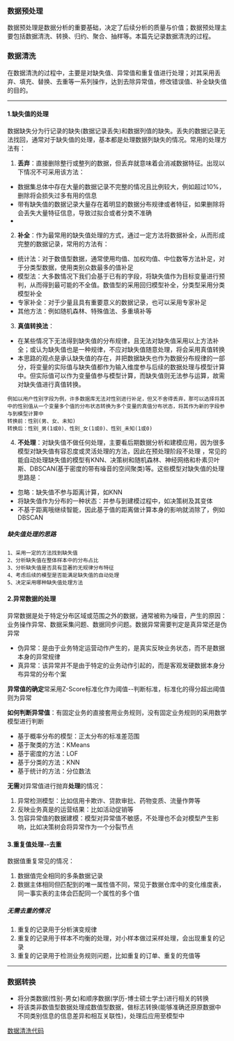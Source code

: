 ### 数据预处理
数据预处理是数据分析的重要基础，决定了后续分析的质量与价值；数据预处理主要包括数据清洗、转换、归约、聚合、抽样等。本篇先记录数据清洗的过程。

### 数据清洗
在数据清洗的过程中，主要是对缺失值、异常值和重复值进行处理；对其采用丢弃、填充、替换、去重等一系列操作，达到去除异常值，修改错误值、补全缺失值的目的。

---
#### 1.缺失值的处理
数据缺失分为行记录的缺失(数据记录丢失)和数据列值的缺失。丢失的数据记录无法找回，通常对于缺失值的处理，基本都是处理数据列缺失的情况。常用的处理方法有：
1. **丢弃**：直接删除整行或整列的数据，但丢弃就意味着会消减数据特征。出现以下情况不可采用该方法：
- 数据集总体中存在大量的数据记录不完整的情况且比例较大，例如超过10%，删除将会损失过多有用的信息
- 带有缺失值的数据记录大量存在着明显的数据分布规律或者特征，如果删除将会丢失大量特征信息，导致过拟合或者分类不准确
- 
2. **补全**：作为最常用的缺失值处理的方式，通过一定方法将数据补全，从而形成完整的数据记录，常用的方法有：
- 统计法：对于数值型数据，通常使用均值、加权均值、中位数等方法补足，对于分类型数据，使用类别众数最多的值补足
- 模型法：大多数情况下我们会基于已有的字段，将缺失值作为目标变量进行预判，从而得到最可能的不全值。数值型的采用回归模型补全，分类型采用分类模型补全
- 专家补全：对于少量且具有重要意义的数据记录，也可以采用专家补足
- 其他方法：例如随机森林、特殊值法、多重填补等

3. **真值转换法**：
- 在某些情况下无法得到缺失值的分布规律，且无法对缺失值采用以上方法补全；或认为缺失值也是一种规律，不应对缺失值随意处理，将会采用真值转换
- 本思路的观点是承认缺失值的存在，并把数据缺失也作为数据分布规律的一部分，将变量的实际值与缺失值都作为输入维度参与后续的数据处理与模型计算中。但实际值可以作为变量值参与模型计算，而缺失值则无法参与运算，故需对缺失值进行真值转换。
~~~~
例如以用户性别字段为例，许多数据库无法对性别进行补足，但又不舍得丢弃，那可以选择将其中的性别值从一个变量多个值的分布状态转换为多个变量的真值分布状态，将其作为新的字段参与到模型计算中
转换前：性别(男、女、未知)
转换后：性别_男(1或0)、性别_女(1或0)、性别_未知(1或0)
~~~~
4. **不处理**：对缺失值不做任何处理，主要看后期数据分析和建模应用，因为很多模型对缺失值有容忍度或灵活处理的方法，因此在预处理阶段不处理 ，常见的能自动处理缺失值的模型有KNN、决策树和随机森林、神经网络和朴素贝叶斯、DBSCAN(基于密度的带有噪音的空间聚类)等。这些模型对缺失值的处理思路是：
- 忽略：缺失值不参与距离计算，如KNN
- 将缺失值作为分布的一种状态：并参与到建模过程中，如决策树及其变体
- 不基于距离哦继续智能，因此基于值的距离做计算本身的影响就消除了，例如DBSCAN

##### 缺失值处理的思路
~~~~
1、采用一定的方法找到缺失值
2、分析缺失值在整体样本中的分布占比
3、分析缺失值是否具有显著的无规律分布特征
4、考虑后续的模型是否能满足缺失值的自动处理
5、决定采用哪种缺失值处理方法
~~~~

#### 2.异常数据的处理
异常数据是处于特定分布区域或范围之外的数据，通常被称为噪音，产生的原因：业务操作异常、数据采集问题、数据同步问题。数据异常需要判定是真异常还是伪异常
- 伪异常：是由于业务特定运营动作产生的，是真实反映业务状态，而不是数据本身的异常规律
- 真异常：该异常并不是由于特定的业务动作引起的，而是客观发硬数据本身分布异常的分布个案

**异常值的确定**常采用Z-Score标准化作为阈值--判断标准，标准化的得分超出阈值则为异常

**如何判断异常值**：有固定业务的直接套用业务规则，没有固定业务规则的采用数学模型进行判断
- 基于概率分布的模型：正太分布的标准差范围
- 基于聚类的方法：KMeans
- 基于密度的方法：LOF
- 基于分类的方法：KNN
- 基于统计的方法：分位数法

**无需**对异常值进行抛弃**处理**的情况：
1. 异常检测模型：比如信用卡欺诈、贷款审批、药物变质、流量作弊等
2. 反映业务真是的运营结果：比如活动促销等
3. 包容异常值的数据建模：模型对异常值不敏感，不处理也不会对模型产生影响，比如决策树会将异常作为一个分裂节点

#### 3.重复值处理--去重
数据值重复常见的情况：
1. 数据值完全相同的多条数据记录
2. 数据主体相同但匹配到的唯一属性值不同，常见于数据仓库中的变化维度表，同一事实表的主体会匹配同一个属性的多个值

##### 无需去重的情况
1. 重复的记录用于分析演变规律
2. 重复的记录用于样本不均衡的处理，对小样本做过采样处理，会出现重复的记录
3. 重复的记录用于检测业务规则问题，比如重复的订单、重复的充值等
---

### 数据转换
- 将分类数据(性别-男女)和顺序数据(学历-博士硕士学士)进行相关的转换
- 将该类非数值型数据处理成数值型数据，做标志转换(能够准确还原原数据中不同类别信息的信息差异和相互关联性)，处理后应用至模型中


[数据清洗代码](https://github.com/isidore-wong/MachineLearning-Algorithm/blob/master/00_DataProcessing%26FeatureEngineering/code/01_DataClean.ipynb)
